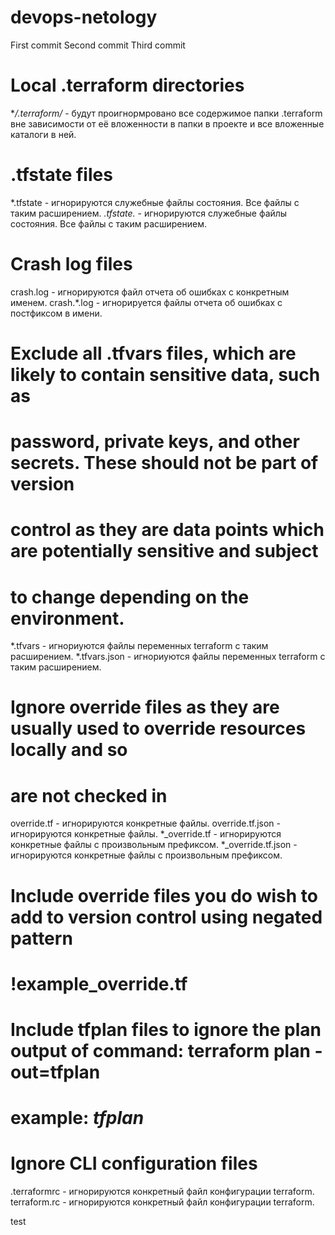 # devops-netology 
First commit
Second commit
Third commit
# Local .terraform directories
**/.terraform/* -  будут проигнормровано все содержимое папки .terraform вне зависимости от её вложенности в папки в проекте и все вложенные каталоги в ней.

# .tfstate files
*.tfstate  - игнорируются служебные файлы состояния. Все файлы с таким расширением.
*.tfstate.* - игнорируются служебные файлы состояния. Все файлы с таким расширением.

# Crash log files
crash.log - игнорируются файл отчета об ошибках с конкретным именем.
crash.*.log - игнорируется файлы отчета об ошибках с постфиксом в имени.

# Exclude all .tfvars files, which are likely to contain sensitive data, such as
# password, private keys, and other secrets. These should not be part of version 
# control as they are data points which are potentially sensitive and subject 
# to change depending on the environment.
*.tfvars - игнориуются файлы переменных terraform c таким расширением.
*.tfvars.json - игнориуются файлы переменных terraform c таким расширением.

# Ignore override files as they are usually used to override resources locally and so
# are not checked in
override.tf - игнорируются конкретные файлы.
override.tf.json  - игнорируются конкретные файлы.
*_override.tf   - игнорируются конкретные файлы с произвольным префиксом.
*_override.tf.json - игнорируются конкретные файлы с произвольным префиксом.

# Include override files you do wish to add to version control using negated pattern
# !example_override.tf

# Include tfplan files to ignore the plan output of command: terraform plan -out=tfplan
# example: *tfplan*

# Ignore CLI configuration files
.terraformrc - игнорируются конкретный файл конфигурации terraform.
terraform.rc - игнорируются конкретный файл конфигурации terraform.


test